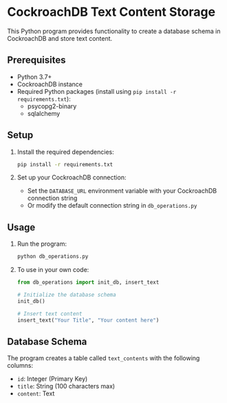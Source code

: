 # CockroachDB Text Content Storage

This Python program provides functionality to create a database schema in CockroachDB and store text content.

## Prerequisites

- Python 3.7+
- CockroachDB instance
- Required Python packages (install using `pip install -r requirements.txt`):
  - psycopg2-binary
  - sqlalchemy

## Setup

1. Install the required dependencies:
   ```bash
   pip install -r requirements.txt
   ```

2. Set up your CockroachDB connection:
   - Set the `DATABASE_URL` environment variable with your CockroachDB connection string
   - Or modify the default connection string in `db_operations.py`

## Usage

1. Run the program:
   ```bash
   python db_operations.py
   ```

2. To use in your own code:
   ```python
   from db_operations import init_db, insert_text
   
   # Initialize the database schema
   init_db()
   
   # Insert text content
   insert_text("Your Title", "Your content here")
   ```

## Database Schema

The program creates a table called `text_contents` with the following columns:
- `id`: Integer (Primary Key)
- `title`: String (100 characters max)
- `content`: Text
